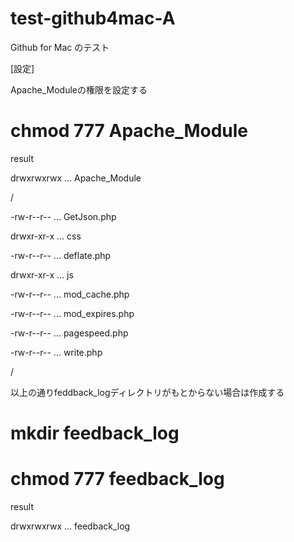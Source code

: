 test-github4mac-A
=================

Github for Mac のテスト

[設定]

Apache_Moduleの権限を設定する

  # chmod 777 Apache_Module

result

drwxrwxrwx ... Apache_Module

/

-rw-r--r-- ... GetJson.php

drwxr-xr-x ... css

-rw-r--r-- ... deflate.php

drwxr-xr-x ... js

-rw-r--r-- ... mod_cache.php

-rw-r--r-- ... mod_expires.php

-rw-r--r-- ... pagespeed.php

-rw-r--r-- ... write.php

/

以上の通りfeddback_logディレクトリがもとからない場合は作成する

  # mkdir feedback_log

  # chmod 777 feedback_log

result

drwxrwxrwx ... feedback_log
